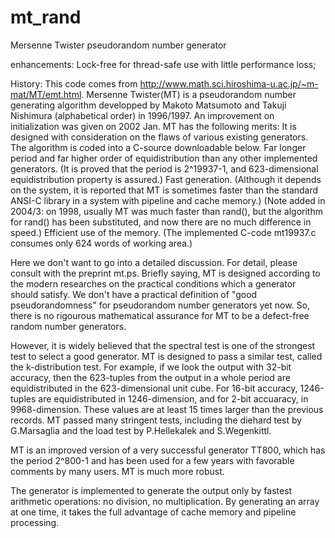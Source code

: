 mt_rand
=======

Mersenne Twister pseudorandom number generator

enhancements:
Lock-free for thread-safe use with little performance loss;

History:
This code comes from http://www.math.sci.hiroshima-u.ac.jp/~m-mat/MT/emt.html.
Mersenne Twister(MT) is a pseudorandom number generating algorithm developped by Makoto Matsumoto and Takuji Nishimura (alphabetical order) in 1996/1997. An improvement on initialization was given on 2002 Jan. 
MT has the following merits:
It is designed with consideration on the flaws of various existing generators.
The algorithm is coded into a C-source downloadable below.
Far longer period and far higher order of equidistribution than any other implemented generators. (It is proved that the period is 2^19937-1, and 623-dimensional equidistribution property is assured.)
Fast generation. (Although it depends on the system, it is reported that MT is sometimes faster than the standard ANSI-C library in a system with pipeline and cache memory.) (Note added in 2004/3: on 1998, usually MT was much faster than rand(), but the algorithm for rand() has been substituted, and now there are no much difference in speed.)
Efficient use of the memory. (The implemented C-code mt19937.c consumes only 624 words of working area.)

Here we don't want to go into a detailed discussion. For detail, please consult with the preprint mt.ps. Briefly saying, MT is designed according to the modern researches on the practical conditions which a generator should satisfy. We don't have a practical definition of "good pseudorandomness" for pseudorandom number generators yet now. So, there is no rigourous mathematical assurance for MT to be a defect-free random number generators. 

However, it is widely believed that the spectral test is one of the strongest test to select a good generator. MT is designed to pass a similar test, called the k-distribution test. For example, if we look the output with 32-bit accuracy, then the 623-tuples from the output in a whole period are equidistributed in the 623-dimensional unit cube. For 16-bit accuracy, 1246-tuples are equidistributed in 1246-dimension, and for 2-bit accuaracy, in 9968-dimension. These values are at least 15 times larger than the previous records. MT passed many stringent tests, including the diehard test by G.Marsaglia and the load test by P.Hellekalek and S.Wegenkittl. 

MT is an improved version of a very successful generator TT800, which has the period 2^800-1 and has been used for a few years with favorable comments by many users. MT is much more robust. 

The generator is implemented to generate the output only by fastest arithmetic operations: no division, no multiplication. By generating an array at one time, it takes the full advantage of cache memory and pipeline processing. 
